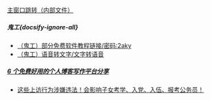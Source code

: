 [主窗口跳转（内部文件）](/wd/网页加密.md ':target=_self')

##### 鬼工{docsify-ignore-all}
* [（鬼工）部分免费软件教程链接/密码:2aky](https://www.lanzous.com/b225325/)
* [（鬼工）语音转文字/文字转语音](https://i.loli.net/2019/06/13/5d024ee348c8940754.jpg
)

##### [6 个免费好用的个人博客写作平台分享](https://www.jianshu.com/p/31d301707cfe?utm_campaign=haruki&utm_content=note&utm_medium=reader_share&utm_source=weixin)

* [这些上访行为涉嫌违法！会影响子女考学、入党、入伍、报考公务员！](https://mp.weixin.qq.com/s/jJIROKjTP8i9gupb_smbLg)

